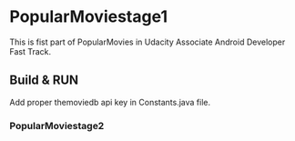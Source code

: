 # PopularMoviestage1

This is fist part of PopularMovies in Udacity Associate Android Developer Fast Track.


## Build & RUN

Add proper themoviedb api key in Constants.java file.


### PopularMoviestage2
